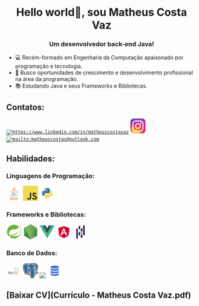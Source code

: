 <h1 align="center">Hello world👋, sou Matheus Costa Vaz</h1>
<h3 align="center">Um desenvolvedor back-end Java!</h3>

- 💻 Recém-formado em Engenharia da Computação apaixonado por programação e tecnologia.
- 🚀 Busco oportunidades de crescimento e desenvolvimento profissional na área da programação.
- 📚 Estudando Java e seus Frameworks e Bibliotecas.

<h2 align="left">Contatos:</h2>
<p align="left">  
  <code><a href="https://www.linkedin.com/in/matheuscostavaz" target="blank"><img height="40" src="https://raw.githubusercontent.com/rahuldkjain/github-profile-readme-generator/master/src/images/icons/Social/linked-in-alt.svg" alt="https://www.linkedin.com/in/matheuscostavaz"/></a></code>
  <code><a href="https://instagram.com/matheuxvaz" target="blank"><img  height="40" src="https://raw.githubusercontent.com/github/explore/06c46459e7947c8a25f72798af696d66e202ac39/topics/instagram/instagram.png" alt="matheuxvaz" /></a></code>
  <code><a href="mailto:matheuscostav@outlook.com" target="blank"><img  height="40" src="https://cdn-icons-png.flaticon.com/512/7718/7718904.png" alt="mailto:matheuscostav@outlook.com" /></a></code>
</p>

<h2 align="left">Habilidades:</h2>
<p align="left">
  <h3 align="left">Linguagens de Programação:</h3> 
  <code><a href="https://www.java.com" target="blank"><img height="40" src="https://raw.githubusercontent.com/github/explore/5b3600551e122a3277c2c5368af2ad5725ffa9a1/topics/java/java.png"></a></code>
  <code><a href="https://developer.mozilla.org/en-US/docs/Web/JavaScript" target="blank"><img height="40" src="https://raw.githubusercontent.com/github/explore/80688e429a7d4ef2fca1e82350fe8e3517d3494d/topics/javascript/javascript.png"></a></code>
  <code><a href="https://www.python.org/" target="blank"><img height="40" src="https://raw.githubusercontent.com/github/explore/80688e429a7d4ef2fca1e82350fe8e3517d3494d/topics/python/python.png"></a></code>  

  <h3 align="left">Frameworks e Bibliotecas:</h3> 
  <code><a href="https://spring.io/" target="blank"><img height="40" src="https://raw.githubusercontent.com/github/explore/80688e429a7d4ef2fca1e82350fe8e3517d3494d/topics/spring-boot/spring-boot.png"></a></code>
  <code><a href="https://nodejs.org/en" target="blank"><img height="40" src="https://raw.githubusercontent.com/github/explore/80688e429a7d4ef2fca1e82350fe8e3517d3494d/topics/nodejs/nodejs.png"></a></code>
  <code><a href="https://vuejs.org/" target="blank"><img height="40" src="https://raw.githubusercontent.com/github/explore/80688e429a7d4ef2fca1e82350fe8e3517d3494d/topics/vue/vue.png"></a></code>
  <code><a href="https://angular.io/" target="blank"><img height="40" src="https://raw.githubusercontent.com/github/explore/80688e429a7d4ef2fca1e82350fe8e3517d3494d/topics/angular/angular.png"></a></code>
  <code><a href="https://pandas.pydata.org/" target="blank"><img height="40" src="https://raw.githubusercontent.com/devicons/devicon/2ae2a900d2f041da66e950e4d48052658d850630/icons/pandas/pandas-original.svg"></a></code>  

  <h3 align="left">Banco de Dados:</h3> 
  <code><a href="https://www.mysql.com/" target="blank"><img height="40" src="https://raw.githubusercontent.com/github/explore/80688e429a7d4ef2fca1e82350fe8e3517d3494d/topics/mysql/mysql.png"></a></code>
  <code><a href="https://www.postgresql.org/" target="blank"><img height="40" src="https://raw.githubusercontent.com/github/explore/80688e429a7d4ef2fca1e82350fe8e3517d3494d/topics/postgresql/postgresql.png"></a></code>
  <code><a href="https://www.microsoft.com/pt-br/sql-server" target="blank"><img height="40" src="https://www.svgrepo.com/show/303229/microsoft-sql-server-logo.svg"></a></code>
  <code><img height="40" src="https://raw.githubusercontent.com/github/explore/80688e429a7d4ef2fca1e82350fe8e3517d3494d/topics/sql/sql.png"></code>
</p>

<h2 align="left">[Baixar CV](Currículo - Matheus Costa Vaz.pdf)</h2>
